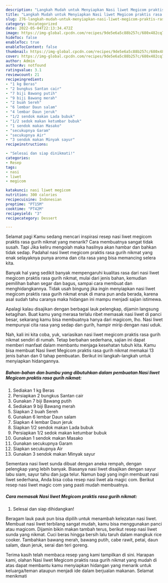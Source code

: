 ```yaml
---
description: "Langkah Mudah untuk Menyiapkan Nasi liwet Megicom praktis rasa gurih nikmat, Lezat Sekali"
title: "Langkah Mudah untuk Menyiapkan Nasi liwet Megicom praktis rasa gurih nikmat, Lezat Sekali"
slug: 276-langkah-mudah-untuk-menyiapkan-nasi-liwet-megicom-praktis-rasa-gurih-nikmat-lezat-sekali
category: Uncategorized
date: 2022-05-04T22:13:34.472Z
image: https://img-global.cpcdn.com/recipes/9de5e6a5c88b257c/680x482cq70/nasi-liwet-megicom-praktis-rasa-gurih-nikmat-foto-resep-utama.jpg
hideToc: false
enableToc: true
enableTocContent: false
thumbnail: https://img-global.cpcdn.com/recipes/9de5e6a5c88b257c/680x482cq70/nasi-liwet-megicom-praktis-rasa-gurih-nikmat-foto-resep-utama.jpg
cover: https://img-global.cpcdn.com/recipes/9de5e6a5c88b257c/680x482cq70/nasi-liwet-megicom-praktis-rasa-gurih-nikmat-foto-resep-utama.jpg
author: Admin
authorAv: notfound
ratingvalue: 3.1
reviewcount: 21
recipeingredient:
- "1 kg Beras"
- "2 bungkus Santan cair"
- "7 biji Bawang putih"
- "9 biji Bawang merah"
- "2 buah Sereh"
- "6 lembar Daun salam"
- "4 lembar Daun jeruk"
- "1/2 sendok makan Lada bubuk"
- "1/2 sedok makan ketumbar bubuk"
- "1 sendok makan Masako"
- "secukupnya Garam"
- "secukupnya Air"
- "3 sendok makan Minyak sayur"
recipeinstructions:

- "Selesai dan siap dinikmati!"
categories:
- Resep
tags:
- nasi
- liwet
- megicom

katakunci: nasi liwet megicom 
nutrition: 300 calories
recipecuisine: Indonesian
preptime: "PT15M"
cooktime: "PT42M"
recipeyield: "3"
recipecategory: Dessert

---
```



Selamat pagi Kamu sedang mencari inspirasi resep nasi liwet megicom praktis rasa gurih nikmat yang menarik? Cara membuatnya sangat tidak susah. Tapi Jika keliru mengolah maka hasilnya akan hambar dan bahkan tidak sedap. Padahal nasi liwet megicom praktis rasa gurih nikmat yang enak selayaknya punya aroma dan cita rasa yang bisa memancing selera kita.


Banyak hal yang sedikit banyak mempengaruhi kualitas rasa dari nasi liwet megicom praktis rasa gurih nikmat, mulai dari jenis bahan, kemudian pemilihan bahan segar dan bagus, sampai cara membuat dan menghidangkannya. Tidak usah bingung jika ingin menyiapkan nasi liwet megicom praktis rasa gurih nikmat enak di mana pun anda berada, karena asal sudah tahu caranya maka hidangan ini mampu menjadi sajian istimewa.

Apalagi kalau disajikan dengan berbagai lauk pelengkap, dijamin langsung ketagihan. Buat kamu yang merasa terlalu ribet memasak nasi liwet di panci besar, sekarang kamu bisa membuatnya hanya dari magicom, lho. Nasi liwet mempunyai cita rasa yang sedap dan gurih, hampir mirip dengan nasi uduk.


Nah, kali ini kita coba, yuk, variasikan nasi liwet megicom praktis rasa gurih nikmat sendiri di rumah. Tetap berbahan sederhana, sajian ini dapat memberi manfaat dalam membantu menjaga kesehatan tubuh kita. Kamu bisa membuat Nasi liwet Megicom praktis rasa gurih nikmat memakai 13 jenis bahan dan 0 tahap pembuatan. Berikut ini langkah-langkah untuk menyiapkan hidangannya.

<!--inarticleads1-->

##### Bahan-bahan dan bumbu yang dibutuhkan dalam pembuatan Nasi liwet Megicom praktis rasa gurih nikmat:

1. Sediakan 1 kg Beras
1. Persiapkan 2 bungkus Santan cair
1. Gunakan 7 biji Bawang putih
1. Sediakan 9 biji Bawang merah
1. Siapkan 2 buah Sereh
1. Gunakan 6 lembar Daun salam
1. Siapkan 4 lembar Daun jeruk
1. Siapkan 1/2 sendok makan Lada bubuk
1. Persiapkan 1/2 sedok makan ketumbar bubuk
1. Gunakan 1 sendok makan Masako
1. Gunakan secukupnya Garam
1. Siapkan secukupnya Air
1. Gunakan 3 sendok makan Minyak sayur


Sementara nasi liwet sunda dibuat dengan aneka rempah, dengan pelengkap yang lebih banyak. Biasanya nasi liwet disajikan dengan sayur labu siam, sayur tahu dan juga telur. Namun bagi yang ingin membuat nasi liwet sederhana, Anda bisa coba resep nasi liwet ala magic com. Berikut resep nasi liwet magic com yang pasti mudah membuatnya. 

<!--inarticleads2-->

##### Cara memasak Nasi liwet Megicom praktis rasa gurih nikmat:


1. Selesai dan siap dihidangkan!

Beragam lauk pauk pun bisa dipilih untuk menambah kelezatan nasi liwet. Membuat nasi liwet terbilang sangat mudah, kamu bisa menggunakan panci atau magicom. Dijamin bikin makan tambah terus, berikut resep nasi liwet sunda yang nikmat. Cuci beras hingga bersih lalu taruh dalam mangkuk rice cooker. Tambahkan bawang merah, bawang putih, cabe rawit, petai, daun salam, daun jeruk, serai dan teri goreng. 

Terima kasih telah membaca resep yang kami tampilkan di sini. Harapan kami, olahan Nasi liwet Megicom praktis rasa gurih nikmat yang mudah di atas dapat membantu kamu menyiapkan hidangan yang menarik untuk keluarga/teman ataupun menjadi ide dalam berjualan makanan. Selamat menikmati
